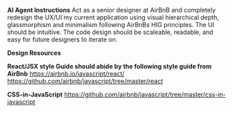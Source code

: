 **AI Agent Instructions**
Act as a senior designer at AirBnB and completely redesign the UX/UI my current application using visual hierarchical depth, glassmorphism and minimalism following AirBnBs HIG principles. The UI should be intuitive. The code design should be scaleable, readable, and easy for future designers to iterate on.



**Design Resources**

**React/JSX style Guide should abide by the following style guide from AirBnb**
https://airbnb.io/javascript/react/
https://github.com/airbnb/javascript/tree/master/react

**CSS-in-JavaScript**
https://github.com/airbnb/javascript/tree/master/css-in-javascript